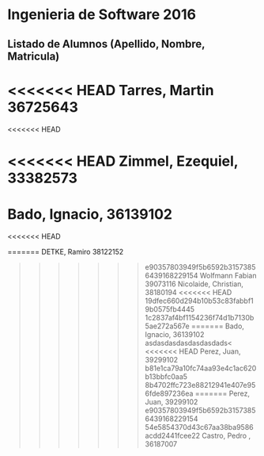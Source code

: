 # Ingenieria de Software 2016

## Listado de Alumnos (Apellido, Nombre, Matricula)
<<<<<<< HEAD
Tarres, Martin 36725643
=======
<<<<<<< HEAD

<<<<<<< HEAD
Zimmel, Ezequiel, 33382573
=======
Bado, Ignacio, 36139102
=======
<<<<<<< HEAD

=======
DETKE, Ramiro 38122152
>>>>>>> e90357803949f5b6592b31573856439168229154
Wolfmann Fabian 39073116
Nicolaide, Christian, 38180194
<<<<<<< HEAD
>>>>>>> 19dfec660d294b10b53c83fabbf19b0575fb4445
>>>>>>> 1c2837af4bf1154236f74d1b7130b5ae272a567e
=======
Bado, Ignacio, 36139102
asdasdasdasdasdasdads<
<<<<<<< HEAD
Perez, Juan, 39299102
>>>>>>> b81e1ca79a10fc74aa93e4c1ac620b13bbfc0aa5
>>>>>>> 8b4702ffc723e88212941e407e956fde897236ea
=======
Perez, Juan, 39299102
>>>>>>> e90357803949f5b6592b31573856439168229154
>>>>>>> 54e5854370d43c67aa38ba9586acdd2441fcee22
Castro, Pedro , 36187007